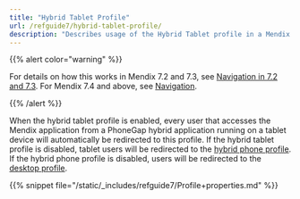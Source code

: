 ```yaml
---
title: "Hybrid Tablet Profile"
url: /refguide7/hybrid-tablet-profile/
description: "Describes usage of the Hybrid Tablet profile in a Mendix app for Mendix 7.0 and 7.1."
---
```


{{% alert color="warning" %}}

For details on how this works in Mendix 7.2 and 7.3, see [Navigation in 7.2 and 7.3](/refguide7/navigation-in-72-and-73/). For Mendix 7.4 and above, see [Navigation](/refguide7/navigation/).

{{% /alert %}}

When the hybrid tablet profile is enabled, every user that accesses the Mendix application from a PhoneGap hybrid application running on a tablet device will automatically be redirected to this profile. If the hybrid tablet profile is disabled, tablet users will be redirected to the [hybrid phone profile](/refguide7/hybrid-phone-profile/). If the hybrid phone profile is disabled, users will be redirected to the [desktop profile](/refguide7/desktop-profile/).

{{% snippet file="/static/_includes/refguide7/Profile+properties.md" %}}
